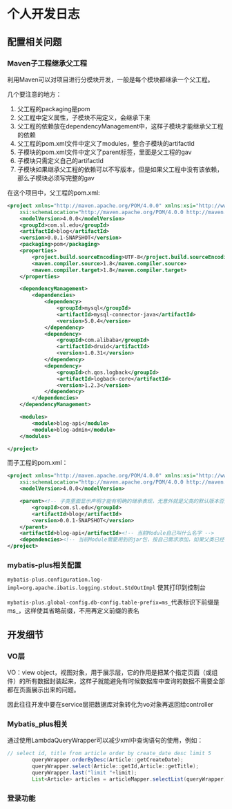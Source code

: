 # 个人开发日志

## 配置相关问题

### Maven子工程继承父工程

利用Maven可以对项目进行分模块开发，一般是每个模块都继承一个父工程。

几个要注意的地方：

1. 父工程的packaging是pom
2. 父工程中定义属性，子模块不用定义，会继承下来
3. 父工程的依赖放在dependencyManagement中，这样子模块才能继承父工程的依赖
4. 父工程的pom.xml文件中定义了modules，整合子模块的artifactId
5. 子模块的pom.xml文件中定义了parent标签，里面是父工程的gav
6. 子模块只需定义自己的artifactId
7. 子模块如果继承父工程的依赖可以不写版本，但是如果父工程中没有该依赖，那么子模块必须写完整的gav

在这个项目中，父工程的pom.xml:

```xml
<project xmlns="http://maven.apache.org/POM/4.0.0" xmlns:xsi="http://www.w3.org/2001/XMLSchema-instance"
    xsi:schemaLocation="http://maven.apache.org/POM/4.0.0 http://maven.apache.org/xsd/maven-4.0.0.xsd">
    <modelVersion>4.0.0</modelVersion>
    <groupId>com.sl.edu</groupId>
    <artifactId>blog</artifactId>
    <version>0.0.1-SNAPSHOT</version>
    <packaging>pom</packaging>
    <properties>
        <project.build.sourceEncoding>UTF-8</project.build.sourceEncoding>
        <maven.compiler.source>1.8</maven.compiler.source>
        <maven.compiler.target>1.8</maven.compiler.target>
    </properties>

    <dependencyManagement>
        <dependencies>
            <dependency>
                <groupId>mysql</groupId>
                <artifactId>mysql-connector-java</artifactId>
                <version>5.0.4</version>
            </dependency>
            <dependency>
                <groupId>com.alibaba</groupId>
                <artifactId>druid</artifactId>
                <version>1.0.31</version>
            </dependency>
            <dependency>
                <groupId>ch.qos.logback</groupId>
                <artifactId>logback-core</artifactId>
                <version>1.2.3</version>
            </dependency>
        </dependencies>
    </dependencyManagement>

    <modules>
        <module>blog-api</module>
        <module>blog-admin</module>
    </modules>

</project>
```

而子工程的pom.xml：

```xml
<project xmlns="http://maven.apache.org/POM/4.0.0" xmlns:xsi="http://www.w3.org/2001/XMLSchema-instance"
    xsi:schemaLocation="http://maven.apache.org/POM/4.0.0 http://maven.apache.org/xsd/maven-4.0.0.xsd">
    <modelVersion>4.0.0</modelVersion>

    <parent><!-- 子类里面显示声明才能有明确的继承表现，无意外就是父类的默认版本否则自己定义 -->
        <groupId>com.sl.edu</groupId>
        <artifactId>blog</artifactId>
        <version>0.0.1-SNAPSHOT</version>
    </parent>
    <artifactId>blog-api</artifactId><!-- 当前Module自己叫什么名字 -->
    <dependencies><!-- 当前Module需要用到的jar包，按自己需求添加，如果父类已经包含了，可以不用写版本号 -->　　　　<dependency>　　　　　　<groupId>com.alibaba</groupId>　　　　　　<artifactId>druid</artifactId>　　　　</dependency>　　　　<dependency>　　　　　　<groupId>ch.qos.logback</groupId>　　　　　　<artifactId>logback-core</artifactId>　　　　</dependency>　　</dependencies> 
</project>
```

### mybatis-plus相关配置

`mybatis-plus.configuration.log-impl=org.apache.ibatis.logging.stdout.StdOutImpl`
使其打印到控制台

`mybatis-plus.global-config.db-config.table-prefix=ms_`代表标识下前缀是ms_，这样使其省略前缀，不用再定义前缀的表名

## 开发细节

### VO层

VO：view object，视图对象，用于展示层，它的作用是把某个指定页面（或组件）的所有数据封装起来，这样子就能避免有时候数据库中查询的数据不需要全部都在页面展示出来的问题。

因此往往开发中要在service层把数据库对象转化为vo对象再返回给controller

### Mybatis_plus相关

通过使用LambdaQueryWrapper可以减少xml中查询语句的使用，例如：

```java
// select id, title from article order by create_date desc limit 5
        queryWrapper.orderByDesc(Article::getCreateDate);
        queryWrapper.select(Article::getId,Article::getTitle);
        queryWrapper.last("limit "+limit);
        List<Article> articles = articleMapper.selectList(queryWrapper);
```

### 登录功能

